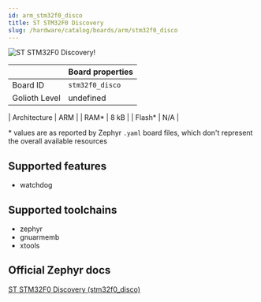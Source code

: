 ```yaml
---
id: arm_stm32f0_disco
title: ST STM32F0 Discovery
slug: /hardware/catalog/boards/arm/stm32f0_disco
---
```


[//]: # (This is an auto-generated file, do not edit! Changes to it will be lost upon re-generation)

![ST STM32F0 Discovery!](/img/boards/arm/stm32f0_disco.jpg "ST STM32F0 Discovery")

|                | Board properties     |
| -------------  | -------------------- |
| Board ID       | `stm32f0_disco` |
| Golioth Level  | undefined       |

| Architecture   | ARM |
| RAM*           | 8 kB |
| Flash*         | N/A |

\* values are as reported by Zephyr `.yaml` board files, which don't represent the overall available resources



## Supported features

* watchdog

## Supported toolchains

* zephyr
* gnuarmemb
* xtools

## Official Zephyr docs

[ST STM32F0 Discovery (stm32f0_disco)](https://docs.zephyrproject.org/latest/boards/arm/stm32f0_disco/doc/index.html)
